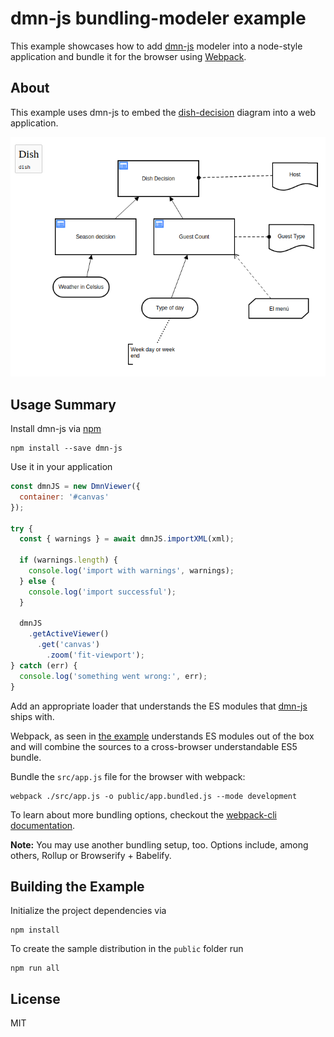 # dmn-js bundling-modeler example

This example showcases how to add [dmn-js](https://github.com/bpmn-io/dmn-js) modeler
into a node-style application and bundle it for the browser using
[Webpack](https://webpack.js.org).


## About

This example uses dmn-js to embed the [dish-decision](https://demo.bpmn.io/dmn/s/check-order) diagram into a web application.

![example screenshot](./resources/screenshot.png "Screenshot of the example application")


## Usage Summary

Install dmn-js via [npm](http://npmjs.org)

```
npm install --save dmn-js
```

Use it in your application

```javascript
const dmnJS = new DmnViewer({
  container: '#canvas'
});

try {
  const { warnings } = await dmnJS.importXML(xml);

  if (warnings.length) {
    console.log('import with warnings', warnings);
  } else {
    console.log('import successful');
  }

  dmnJS
    .getActiveViewer()
      .get('canvas')
        .zoom('fit-viewport');
} catch (err) {
  console.log('something went wrong:', err);
}
```

Add an appropriate loader that understands the ES modules that [dmn-js](http://github.com/bpmn-io/dmn-js) ships with.

Webpack, as seen in [the example](./webpack.config.js) understands ES modules out of the box and will combine the sources to a cross-browser understandable ES5 bundle.

Bundle the `src/app.js` file for the browser with webpack:

```
webpack ./src/app.js -o public/app.bundled.js --mode development
```

To learn about more bundling options, checkout the [webpack-cli documentation](https://webpack.js.org/api/cli/).

__Note:__ You may use another bundling setup, too. Options include, among others, Rollup or Browserify + Babelify.


## Building the Example

Initialize the project dependencies via

```
npm install
```

To create the sample distribution in the `public` folder run

```
npm run all
```


## License

MIT
